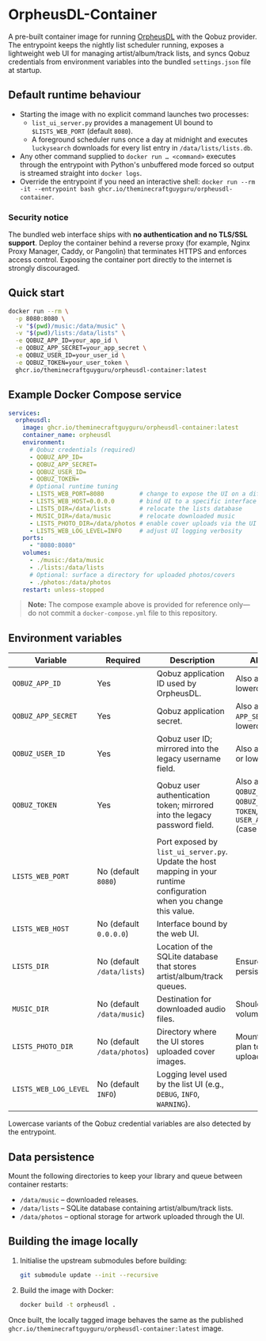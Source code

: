 # OrpheusDL-Container

A pre-built container image for running [OrpheusDL](https://github.com/OrfiTeam/OrpheusDL) with the Qobuz provider. The entrypoint keeps the nightly list scheduler running, exposes a lightweight web UI for managing artist/album/track lists, and syncs Qobuz credentials from environment variables into the bundled `settings.json` file at startup.

## Default runtime behaviour

- Starting the image with no explicit command launches two processes:
  - `list_ui_server.py` provides a management UI bound to `$LISTS_WEB_PORT` (default `8080`).
  - A foreground scheduler runs once a day at midnight and executes `luckysearch` downloads for every list entry in `/data/lists/lists.db`.
- Any other command supplied to `docker run … <command>` executes through the entrypoint with Python's unbuffered mode forced so output is streamed straight into `docker logs`.
- Override the entrypoint if you need an interactive shell: `docker run --rm -it --entrypoint bash ghcr.io/theminecraftguyguru/orpheusdl-container`.

### Security notice

The bundled web interface ships with **no authentication and no TLS/SSL support**. Deploy the container behind a reverse proxy (for example, Nginx Proxy Manager, Caddy, or Pangolin) that terminates HTTPS and enforces access control. Exposing the container port directly to the internet is strongly discouraged.

## Quick start

```bash
docker run --rm \
  -p 8080:8080 \
  -v "$(pwd)/music:/data/music" \
  -v "$(pwd)/lists:/data/lists" \
  -e QOBUZ_APP_ID=your_app_id \
  -e QOBUZ_APP_SECRET=your_app_secret \
  -e QOBUZ_USER_ID=your_user_id \
  -e QOBUZ_TOKEN=your_user_token \
  ghcr.io/theminecraftguyguru/orpheusdl-container:latest
```

## Example Docker Compose service

```yaml
services:
  orpheusdl:
    image: ghcr.io/theminecraftguyguru/orpheusdl-container:latest
    container_name: orpheusdl
    environment:
      # Qobuz credentials (required)
      - QOBUZ_APP_ID=
      - QOBUZ_APP_SECRET=
      - QOBUZ_USER_ID=
      - QOBUZ_TOKEN=
      # Optional runtime tuning
      - LISTS_WEB_PORT=8080          # change to expose the UI on a different port
      - LISTS_WEB_HOST=0.0.0.0       # bind UI to a specific interface
      - LISTS_DIR=/data/lists        # relocate the lists database
      - MUSIC_DIR=/data/music        # relocate downloaded music
      - LISTS_PHOTO_DIR=/data/photos # enable cover uploads via the UI
      - LISTS_WEB_LOG_LEVEL=INFO     # adjust UI logging verbosity
    ports:
      - "8080:8080"
    volumes:
      - ./music:/data/music
      - ./lists:/data/lists
      # Optional: surface a directory for uploaded photos/covers
      - ./photos:/data/photos
    restart: unless-stopped
```

> **Note:** The compose example above is provided for reference only—do not commit a `docker-compose.yml` file to this repository.

## Environment variables

| Variable | Required | Description | Aliases / Notes |
| --- | --- | --- | --- |
| `QOBUZ_APP_ID` | Yes | Qobuz application ID used by OrpheusDL. | Also accepts `APP_ID` or lowercase variants. |
| `QOBUZ_APP_SECRET` | Yes | Qobuz application secret. | Also accepts `APP_SECRET` or lowercase variants. |
| `QOBUZ_USER_ID` | Yes | Qobuz user ID; mirrored into the legacy username field. | Also accepts `USER_ID` or lowercase variants. |
| `QOBUZ_TOKEN` | Yes | Qobuz user authentication token; mirrored into the legacy password field. | Also accepts `QOBUZ_USER_AUTH_TOKEN`, `QOBUZ_AUTH_TOKEN`, `TOKEN`, or `USER_AUTH_TOKEN` (case-insensitive). |
| `LISTS_WEB_PORT` | No (default `8080`) | Port exposed by `list_ui_server.py`. Update the host mapping in your runtime configuration when you change this value. | |
| `LISTS_WEB_HOST` | No (default `0.0.0.0`) | Interface bound by the web UI. | |
| `LISTS_DIR` | No (default `/data/lists`) | Location of the SQLite database that stores artist/album/track queues. | Ensure the directory is persisted via a volume. |
| `MUSIC_DIR` | No (default `/data/music`) | Destination for downloaded audio files. | Should be a persistent volume. |
| `LISTS_PHOTO_DIR` | No (default `/data/photos`) | Directory where the UI stores uploaded cover images. | Mount a volume if you plan to use artwork uploads. |
| `LISTS_WEB_LOG_LEVEL` | No (default `INFO`) | Logging level used by the list UI (e.g., `DEBUG`, `INFO`, `WARNING`). | |

Lowercase variants of the Qobuz credential variables are also detected by the entrypoint.

## Data persistence

Mount the following directories to keep your library and queue between container restarts:

- `/data/music` – downloaded releases.
- `/data/lists` – SQLite database containing artist/album/track lists.
- `/data/photos` – optional storage for artwork uploaded through the UI.

## Building the image locally

1. Initialise the upstream submodules before building:
   ```bash
   git submodule update --init --recursive
   ```
2. Build the image with Docker:
   ```bash
   docker build -t orpheusdl .
   ```

Once built, the locally tagged image behaves the same as the published `ghcr.io/theminecraftguyguru/orpheusdl-container:latest` image.


